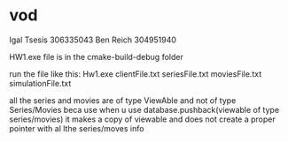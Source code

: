 # vod

 Igal Tsesis 306335043
 Ben Reich 304951940

HW1.exe file is in the cmake-build-debug folder

run the file like this: Hw1.exe clientFile.txt seriesFile.txt moviesFile.txt simulationFile.txt

all the series and movies are of type ViewAble and not of type Series/Movies beca	use when u use database.pushback(viewable of type series/movies) 
it makes a copy of viewable and does not create a proper pointer with al lthe series/moves info

